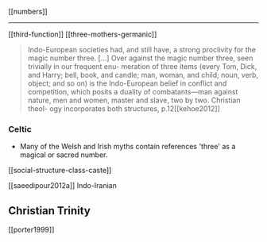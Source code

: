 [[numbers]]

---

[[third-function]]
[[three-mothers-germanic]]


> Indo-European societies had, and still have, a strong proclivity for the magic number three. [...] Over against the magic number three, seen trivially in our frequent enu- meration of three items (every Tom, Dick, and Harry; bell, book, and candle; man, woman, and child; noun, verb, object; and so on) is the Indo-European belief in conflict and competition, which posits a duality of combatants—man against nature, men and women, master and slave, two by two. Christian theol- ogy incorporates both structures, p.12[[kehoe2012]]
> 
### Celtic

- Many of the Welsh and Irish myths contain references 'three' as a magical or sacred number.

[[social-structure-class-caste]]


[[saeedipour2012a]] Indo-Iranian

## Christian Trinity
[[porter1999]]